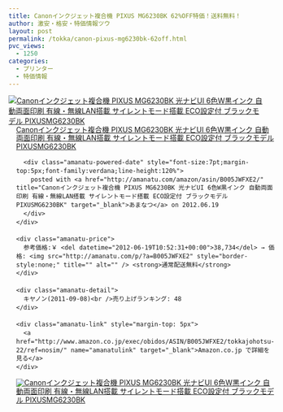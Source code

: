 ```yaml
---
title: Canonインクジェット複合機 PIXUS MG6230BK 62%OFF特価！送料無料！
author: 激安・格安・特価情報ツウ
layout: post
permalink: /tokka/canon-pixus-mg6230bk-62off.html
pvc_views:
  - 1250
categories:
  - プリンター
  - 特価情報
---
```

<div class="amanatu-box" style="margin-bottom:0px;">
  <div class="amanatu-image" style="float:left;">
    <a href="http://www.amazon.co.jp/exec/obidos/ASIN/B005JWFXE2/tokkajohotsu-22/ref=nosim/" name="amanatulink" target="_blank"><img src="http://i2.wp.com/ecx.images-amazon.com/images/I/41-wET8rmjL._SL160_.jpg?w=546" alt="Canonインクジェット複合機 PIXUS MG6230BK 光ナビUI 6色W黒インク 自動両面印刷 有線・無線LAN搭載 サイレントモード搭載 ECO設定付 ブラックモデル PIXUSMG6230BK" style="border: none;" data-recalc-dims="1" /></a>
  </div>
  
  <div class="amanatu-info" style="float:left;margin-left:15px;line-height:120%">
    <div class="amanatu-name" style="margin-bottom:10px;line-height:120%">
      <a href="http://www.amazon.co.jp/exec/obidos/ASIN/B005JWFXE2/tokkajohotsu-22/ref=nosim/" name="amanatulink" target="_blank">Canonインクジェット複合機 PIXUS MG6230BK 光ナビUI 6色W黒インク 自動両面印刷 有線・無線LAN搭載 サイレントモード搭載 ECO設定付 ブラックモデル PIXUSMG6230BK</a> 
      
      <div class="amanatu-powered-date" style="font-size:7pt;margin-top:5px;font-family:verdana;line-height:120%">
        posted with <a href="http://amanatu.com/amazon/asin/B005JWFXE2/" title="Canonインクジェット複合機 PIXUS MG6230BK 光ナビUI 6色W黒インク 自動両面印刷 有線・無線LAN搭載 サイレントモード搭載 ECO設定付 ブラックモデル PIXUSMG6230BK" target="_blank">あまなつ</a> on 2012.06.19
      </div>
    </div>
    
    <div class="amanatu-price">
      参考価格:￥ <del datetime="2012-06-19T10:52:31+00:00">38,734</del> → 価格: <img src="http://amanatu.com/p/?a=B005JWFXE2" style="border-style:none;" title="" alt="" /> <strong>通常配送無料</strong>
    </div>
    
    <div class="amanatu-detail">
      キヤノン(2011-09-08)<br />売り上げランキング: 48
    </div>
    
    <div class="amanatu-link" style="margin-top: 5px">
      <a href="http://www.amazon.co.jp/exec/obidos/ASIN/B005JWFXE2/tokkajohotsu-22/ref=nosim/" name="amanatulink" target="_blank">Amazon.co.jp で詳細を見る</a>
    </div>
  </div>
  
  <div class="amanatu-footer" style="clear: left">
  </div>
  
  <div class="amanatu-imageset">
    <div class="amanatu-image" style="float:left;">
      <a href="http://www.amazon.co.jp/exec/obidos/ASIN/B005JWFXE2/tokkajohotsu-22/ref=nosim/" name="amanatulink" target="_blank"><img src="http://i0.wp.com/ecx.images-amazon.com/images/I/41ZZkiilIJL._AA160_.jpg?w=546" alt="Canonインクジェット複合機 PIXUS MG6230BK 光ナビUI 6色W黒インク 自動両面印刷 有線・無線LAN搭載 サイレントモード搭載 ECO設定付 ブラックモデル PIXUSMG6230BK" style="border: none;" data-recalc-dims="1" /></a>
    </div>
    
    <div class="amanatu-image" style="float:left;">
      <a href="http://www.amazon.co.jp/exec/obidos/ASIN/B005JWFXE2/tokkajohotsu-22/ref=nosim/" name="amanatulink" target="_blank"><img src="http://i1.wp.com/ecx.images-amazon.com/images/I/31P8VRheDdL._AA160_.jpg?w=546" alt="Canonインクジェット複合機 PIXUS MG6230BK 光ナビUI 6色W黒インク 自動両面印刷 有線・無線LAN搭載 サイレントモード搭載 ECO設定付 ブラックモデル PIXUSMG6230BK" style="border: none;" data-recalc-dims="1" /></a>
    </div>
    
    <div class="amanatu-image" style="float:left;">
      <a href="http://www.amazon.co.jp/exec/obidos/ASIN/B005JWFXE2/tokkajohotsu-22/ref=nosim/" name="amanatulink" target="_blank"><img src="http://i1.wp.com/ecx.images-amazon.com/images/I/413qtwQn50L._AA160_.jpg?w=546" alt="Canonインクジェット複合機 PIXUS MG6230BK 光ナビUI 6色W黒インク 自動両面印刷 有線・無線LAN搭載 サイレントモード搭載 ECO設定付 ブラックモデル PIXUSMG6230BK" style="border: none;" data-recalc-dims="1" /></a>
    </div>
    
    <div class="amanatu-image" style="float:left;">
      <a href="http://www.amazon.co.jp/exec/obidos/ASIN/B005JWFXE2/tokkajohotsu-22/ref=nosim/" name="amanatulink" target="_blank"><img src="http://i1.wp.com/ecx.images-amazon.com/images/I/31Nw6OlIZiL._AA160_.jpg?w=546" alt="Canonインクジェット複合機 PIXUS MG6230BK 光ナビUI 6色W黒インク 自動両面印刷 有線・無線LAN搭載 サイレントモード搭載 ECO設定付 ブラックモデル PIXUSMG6230BK" style="border: none;" data-recalc-dims="1" /></a>
    </div>
    
    <div class="amanatu-image" style="float:left;">
      <a href="http://www.amazon.co.jp/exec/obidos/ASIN/B005JWFXE2/tokkajohotsu-22/ref=nosim/" name="amanatulink" target="_blank"><img src="http://i1.wp.com/ecx.images-amazon.com/images/I/31bu33SmFuL._AA160_.jpg?w=546" alt="Canonインクジェット複合機 PIXUS MG6230BK 光ナビUI 6色W黒インク 自動両面印刷 有線・無線LAN搭載 サイレントモード搭載 ECO設定付 ブラックモデル PIXUSMG6230BK" style="border: none;" data-recalc-dims="1" /></a>
    </div>
    
    <div class="amanatu-image" style="float:left;">
      <a href="http://www.amazon.co.jp/exec/obidos/ASIN/B005JWFXE2/tokkajohotsu-22/ref=nosim/" name="amanatulink" target="_blank"><img src="http://i0.wp.com/ecx.images-amazon.com/images/I/41-T7lKymxL._AA160_.jpg?w=546" alt="Canonインクジェット複合機 PIXUS MG6230BK 光ナビUI 6色W黒インク 自動両面印刷 有線・無線LAN搭載 サイレントモード搭載 ECO設定付 ブラックモデル PIXUSMG6230BK" style="border: none;" data-recalc-dims="1" /></a>
    </div>
    
    <div class="amanatu-image" style="float:left;">
      <a href="http://www.amazon.co.jp/exec/obidos/ASIN/B005JWFXE2/tokkajohotsu-22/ref=nosim/" name="amanatulink" target="_blank"><img src="http://i0.wp.com/ecx.images-amazon.com/images/I/41QbA2l--pL._AA160_.jpg?w=546" alt="Canonインクジェット複合機 PIXUS MG6230BK 光ナビUI 6色W黒インク 自動両面印刷 有線・無線LAN搭載 サイレントモード搭載 ECO設定付 ブラックモデル PIXUSMG6230BK" style="border: none;" data-recalc-dims="1" /></a>
    </div>
    
    <div class="amanatu-image" style="float:left;">
      <a href="http://www.amazon.co.jp/exec/obidos/ASIN/B005JWFXE2/tokkajohotsu-22/ref=nosim/" name="amanatulink" target="_blank"><img src="http://i2.wp.com/ecx.images-amazon.com/images/I/41SmtYXWe1L._AA160_.jpg?w=546" alt="Canonインクジェット複合機 PIXUS MG6230BK 光ナビUI 6色W黒インク 自動両面印刷 有線・無線LAN搭載 サイレントモード搭載 ECO設定付 ブラックモデル PIXUSMG6230BK" style="border: none;" data-recalc-dims="1" /></a>
    </div>
    
    <div class="amanatu-image" style="float:left;">
      <a href="http://www.amazon.co.jp/exec/obidos/ASIN/B005JWFXE2/tokkajohotsu-22/ref=nosim/" name="amanatulink" target="_blank"><img src="http://i1.wp.com/ecx.images-amazon.com/images/I/41hkiigNZuL._AA160_.jpg?w=546" alt="Canonインクジェット複合機 PIXUS MG6230BK 光ナビUI 6色W黒インク 自動両面印刷 有線・無線LAN搭載 サイレントモード搭載 ECO設定付 ブラックモデル PIXUSMG6230BK" style="border: none;" data-recalc-dims="1" /></a>
    </div>
    
    <div class="amanatu-image" style="float:left;">
      <a href="http://www.amazon.co.jp/exec/obidos/ASIN/B005JWFXE2/tokkajohotsu-22/ref=nosim/" name="amanatulink" target="_blank"><img src="http://i1.wp.com/ecx.images-amazon.com/images/I/41B4fbBLulL._AA160_.jpg?w=546" alt="Canonインクジェット複合機 PIXUS MG6230BK 光ナビUI 6色W黒インク 自動両面印刷 有線・無線LAN搭載 サイレントモード搭載 ECO設定付 ブラックモデル PIXUSMG6230BK" style="border: none;" data-recalc-dims="1" /></a>
    </div>
    
    <div class="amanatu-image" style="float:left;">
      <a href="http://www.amazon.co.jp/exec/obidos/ASIN/B005JWFXE2/tokkajohotsu-22/ref=nosim/" name="amanatulink" target="_blank"><img src="http://i1.wp.com/ecx.images-amazon.com/images/I/31qKp3JmTzL._AA160_.jpg?w=546" alt="Canonインクジェット複合機 PIXUS MG6230BK 光ナビUI 6色W黒インク 自動両面印刷 有線・無線LAN搭載 サイレントモード搭載 ECO設定付 ブラックモデル PIXUSMG6230BK" style="border: none;" data-recalc-dims="1" /></a>
    </div>
    
    <div class="amanatu-image" style="float:left;">
      <a href="http://www.amazon.co.jp/exec/obidos/ASIN/B005JWFXE2/tokkajohotsu-22/ref=nosim/" name="amanatulink" target="_blank"><img src="http://i2.wp.com/ecx.images-amazon.com/images/I/41TZJ81mjxL._AA160_.jpg?w=546" alt="Canonインクジェット複合機 PIXUS MG6230BK 光ナビUI 6色W黒インク 自動両面印刷 有線・無線LAN搭載 サイレントモード搭載 ECO設定付 ブラックモデル PIXUSMG6230BK" style="border: none;" data-recalc-dims="1" /></a>
    </div>
    
    <div class="amanatu-image" style="float:left;">
      <a href="http://www.amazon.co.jp/exec/obidos/ASIN/B005JWFXE2/tokkajohotsu-22/ref=nosim/" name="amanatulink" target="_blank"><img src="http://i1.wp.com/ecx.images-amazon.com/images/I/51XfSBLv4iL._AA160_.jpg?w=546" alt="Canonインクジェット複合機 PIXUS MG6230BK 光ナビUI 6色W黒インク 自動両面印刷 有線・無線LAN搭載 サイレントモード搭載 ECO設定付 ブラックモデル PIXUSMG6230BK" style="border: none;" data-recalc-dims="1" /></a>
    </div>
    
    <div class="amanatu-image" style="float:left;">
      <a href="http://www.amazon.co.jp/exec/obidos/ASIN/B005JWFXE2/tokkajohotsu-22/ref=nosim/" name="amanatulink" target="_blank"><img src="http://i2.wp.com/ecx.images-amazon.com/images/I/51d-LqdQ3HL._AA160_.jpg?w=546" alt="Canonインクジェット複合機 PIXUS MG6230BK 光ナビUI 6色W黒インク 自動両面印刷 有線・無線LAN搭載 サイレントモード搭載 ECO設定付 ブラックモデル PIXUSMG6230BK" style="border: none;" data-recalc-dims="1" /></a>
    </div>
    
    <div class="amanatu-image" style="float:left;">
      <a href="http://www.amazon.co.jp/exec/obidos/ASIN/B005JWFXE2/tokkajohotsu-22/ref=nosim/" name="amanatulink" target="_blank"><img src="http://i2.wp.com/ecx.images-amazon.com/images/I/31NnRPF6-BL._AA160_.jpg?w=546" alt="Canonインクジェット複合機 PIXUS MG6230BK 光ナビUI 6色W黒インク 自動両面印刷 有線・無線LAN搭載 サイレントモード搭載 ECO設定付 ブラックモデル PIXUSMG6230BK" style="border: none;" data-recalc-dims="1" /></a>
    </div>
    
    <div class="amanatu-image" style="float:left;">
      <a href="http://www.amazon.co.jp/exec/obidos/ASIN/B005JWFXE2/tokkajohotsu-22/ref=nosim/" name="amanatulink" target="_blank"><img src="http://i2.wp.com/ecx.images-amazon.com/images/I/41NfqNdtStL._AA160_.jpg?w=546" alt="Canonインクジェット複合機 PIXUS MG6230BK 光ナビUI 6色W黒インク 自動両面印刷 有線・無線LAN搭載 サイレントモード搭載 ECO設定付 ブラックモデル PIXUSMG6230BK" style="border: none;" data-recalc-dims="1" /></a>
    </div>
    
    <div class="amanatu-image" style="float:left;">
      <a href="http://www.amazon.co.jp/exec/obidos/ASIN/B005JWFXE2/tokkajohotsu-22/ref=nosim/" name="amanatulink" target="_blank"><img src="http://i1.wp.com/ecx.images-amazon.com/images/I/51YHSBlZNPL._AA160_.jpg?w=546" alt="Canonインクジェット複合機 PIXUS MG6230BK 光ナビUI 6色W黒インク 自動両面印刷 有線・無線LAN搭載 サイレントモード搭載 ECO設定付 ブラックモデル PIXUSMG6230BK" style="border: none;" data-recalc-dims="1" /></a>
    </div>
    
    <div class="amanatu-image" style="float:left;">
      <a href="http://www.amazon.co.jp/exec/obidos/ASIN/B005JWFXE2/tokkajohotsu-22/ref=nosim/" name="amanatulink" target="_blank"><img src="http://i1.wp.com/ecx.images-amazon.com/images/I/61HRbqCPQcL._AA160_.jpg?w=546" alt="Canonインクジェット複合機 PIXUS MG6230BK 光ナビUI 6色W黒インク 自動両面印刷 有線・無線LAN搭載 サイレントモード搭載 ECO設定付 ブラックモデル PIXUSMG6230BK" style="border: none;" data-recalc-dims="1" /></a>
    </div>
    
    <div class="amanatu-image" style="float:left;">
      <a href="http://www.amazon.co.jp/exec/obidos/ASIN/B005JWFXE2/tokkajohotsu-22/ref=nosim/" name="amanatulink" target="_blank"><img src="http://i0.wp.com/ecx.images-amazon.com/images/I/51cPY0mqSML._AA160_.jpg?w=546" alt="Canonインクジェット複合機 PIXUS MG6230BK 光ナビUI 6色W黒インク 自動両面印刷 有線・無線LAN搭載 サイレントモード搭載 ECO設定付 ブラックモデル PIXUSMG6230BK" style="border: none;" data-recalc-dims="1" /></a>
    </div>
    
    <div class="amanatu-image" style="float:left;">
      <a href="http://www.amazon.co.jp/exec/obidos/ASIN/B005JWFXE2/tokkajohotsu-22/ref=nosim/" name="amanatulink" target="_blank"><img src="http://i0.wp.com/ecx.images-amazon.com/images/I/41dUMcZnTjL._AA160_.jpg?w=546" alt="Canonインクジェット複合機 PIXUS MG6230BK 光ナビUI 6色W黒インク 自動両面印刷 有線・無線LAN搭載 サイレントモード搭載 ECO設定付 ブラックモデル PIXUSMG6230BK" style="border: none;" data-recalc-dims="1" /></a>
    </div>
    
    <div class="amanatu-footer" style="clear: left">
    </div>
  </div>
</div>